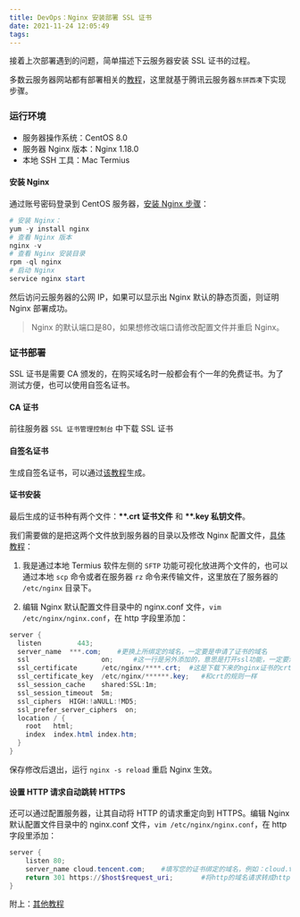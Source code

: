 ```yaml
---
title: DevOps：Nginx 安装部署 SSL 证书
date: 2021-11-24 12:05:49
tags:
---
```



接着上次部署遇到的问题，简单描述下云服务器安装 SSL 证书的过程。

<!-- more -->

多数云服务器网站都有部署相关的[教程](https://cloud.tencent.com/document/product/1207/47027)，这里就基于腾讯云服务器`东拼西凑`下实现步骤。

### 运行环境

- 服务器操作系统：CentOS 8.0
- 服务器 Nginx 版本：Nginx 1.18.0
- 本地 SSH 工具：Mac Termius

#### 安装 Nginx

通过账号密码登录到 CentOS 服务器，[安装 Nginx 步骤](https://cloud.tencent.com/document/product/214/33413)：

```powershell
# 安装 Nginx：
yum -y install nginx
# 查看 Nginx 版本
nginx -v
# 查看 Nginx 安装目录
rpm -ql nginx
# 启动 Nginx
service nginx start
```

然后访问云服务器的公网 IP，如果可以显示出 Nginx 默认的静态页面，则证明 Nginx 部署成功。

> Nginx 的默认端口是80，如果想修改端口请修改配置文件并重启 Nginx。

### 证书部署

SSL 证书是需要 CA 颁发的，在购买域名时一般都会有个一年的免费证书。为了测试方便，也可以使用自签名证书。

#### CA 证书

前往服务器 `SSL 证书管理控制台` 中下载 SSL 证书

#### 自签名证书

生成自签名证书，可以通过[该教程](https://cloud.tencent.com/developer/article/1160294)生成。

#### 证书安装

最后生成的证书种有两个文件：__**.crt 证书文件__ 和 __**.key 私钥文件__。

我们需要做的是把这两个文件放到服务器的目录以及修改 Nginx 配置文件，[具体教程](https://cloud.tencent.com/document/product/1207/47027)：

1. 我是通过本地 Termius 软件左侧的 `SFTP` 功能可视化放进两个文件的，也可以通过本地 `scp` 命令或者在服务器 `rz` 命令来传输文件，这里放在了服务器的 `/etc/nginx` 目录下。

2. 编辑 Nginx 默认配置文件目录中的 nginx.conf 文件，`vim /etc/nginx/nginx.conf`，在 http 字段里添加：

```powershell
server {
  listen         443;
  server_name  ***.com;    #更换上所绑定的域名，一定要是申请了证书的域名
  ssl                  on;     #这一行是另外添加的，意思是打开ssl功能，一定要添加。
  ssl_certificate      /etc/nginx/****.crt;  #这是下载下来的nginx证书的crt文件路径，绝对或者相对路径都可以
  ssl_certificate_key  /etc/nginx/******.key;   #和crt的规则一样
  ssl_session_cache    shared:SSL:1m;
  ssl_session_timeout  5m;
  ssl_ciphers  HIGH:!aNULL:!MD5;
  ssl_prefer_server_ciphers  on;
  location / {
    root   html;
    index  index.html index.htm;
  }
}
```

保存修改后退出，运行 `nginx -s reload` 重启 Nginx 生效。

#### 设置 HTTP 请求自动跳转 HTTPS

还可以通过配置服务器，让其自动将 HTTP 的请求重定向到 HTTPS。编辑 Nginx 默认配置文件目录中的 nginx.conf 文件，`vim /etc/nginx/nginx.conf`，在 http 字段里添加：

```powershell
server {
    listen 80;
    server_name cloud.tencent.com;    #填写您的证书绑定的域名，例如：cloud.tencent.com
    return 301 https://$host$request_uri;       #将http的域名请求转成https
}
```

附上：[其他教程](https://cloud.tencent.com/developer/article/1611144)
